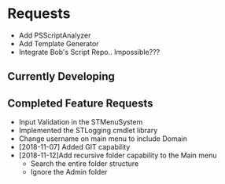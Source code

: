 # Requests
* Add PSScriptAnalyzer
* Add Template Generator
* Integrate Bob's Script Repo.. Impossible???

## Currently Developing


## Completed Feature Requests
* Input Validation in the STMenuSystem
* Implemented the STLogging cmdlet library
* Change username on main menu to include Domain
* [2018-11-07] Added GIT capability
* [2018-11-12]Add recursive folder capability to the Main menu
  * Search the entire folder structure
  * Ignore the Admin folder
